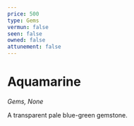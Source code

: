 ```yaml
---
price: 500
type: Gems
vermun: false
seen: false
owned: false
attunement: false
---
```

# Aquamarine

*Gems, None*

A transparent pale blue-green gemstone.